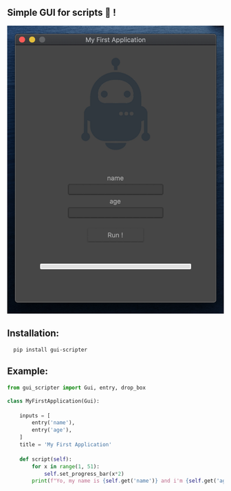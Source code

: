 Simple GUI for scripts 🤖 !
-
![image](img/app1.PNG)

Installation:
-
```shell script
  pip install gui-scripter
```
Example:
-
```python
from gui_scripter import Gui, entry, drop_box
```

```python
class MyFirstApplication(Gui):

    inputs = [
        entry('name'),
        entry('age'),
    ]
    title = 'My First Application'

    def script(self):
        for x in range(1, 51):
            self.set_progress_bar(x*2)
        print(f"Yo, my name is {self.get('name')} and i'm {self.get('age')} years old")
```
